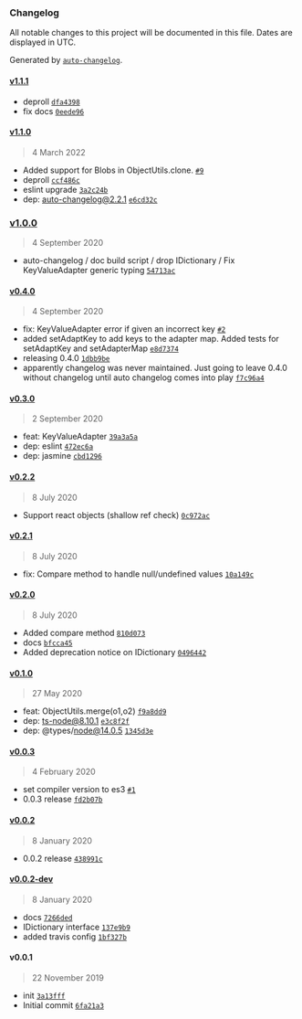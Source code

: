 ### Changelog

All notable changes to this project will be documented in this file. Dates are displayed in UTC.

Generated by [`auto-changelog`](https://github.com/CookPete/auto-changelog).

#### [v1.1.1](https://github.com/totalpave/object/compare/v1.1.0...v1.1.1)

- deproll [`dfa4398`](https://github.com/totalpave/object/commit/dfa4398db5c73ff843a0ffd5fb0e18413ff3a006)
- fix docs [`0eede96`](https://github.com/totalpave/object/commit/0eede96cc9329da6ed4b19e312f61fbb8c26e0cb)

#### [v1.1.0](https://github.com/totalpave/object/compare/v1.0.0...v1.1.0)

> 4 March 2022

- Added support for Blobs in ObjectUtils.clone. [`#9`](https://github.com/totalpave/object/pull/9)
- deproll [`ccf486c`](https://github.com/totalpave/object/commit/ccf486c8e2fe94d7d8a80a0e2475e9723706efd4)
- eslint upgrade [`3a2c24b`](https://github.com/totalpave/object/commit/3a2c24b03d79c720a117f65df9d8152bc5c6f86a)
- dep: auto-changelog@2.2.1 [`e6cd32c`](https://github.com/totalpave/object/commit/e6cd32c9993fcb5da2a9eafdd613639a0f2fd60f)

### [v1.0.0](https://github.com/totalpave/object/compare/v0.4.0...v1.0.0)

> 4 September 2020

- auto-changelog / doc build script / drop IDictionary / Fix KeyValueAdapter generic typing [`54713ac`](https://github.com/totalpave/object/commit/54713ac0aa8497ba289322b099141aa38f030c70)

#### [v0.4.0](https://github.com/totalpave/object/compare/v0.3.0...v0.4.0)

> 4 September 2020

- fix: KeyValueAdapter error if given an incorrect key [`#2`](https://github.com/totalpave/object/pull/2)
- added setAdaptKey to add keys to the adapter map. Added tests for setAdaptKey and setAdapterMap [`e8d7374`](https://github.com/totalpave/object/commit/e8d7374ce8de8f665f07d5e199627c69fed475b3)
- releasing 0.4.0 [`1dbb9be`](https://github.com/totalpave/object/commit/1dbb9be04b26454c8c101f3490f3c36a0f8ddb93)
- apparently changelog was never maintained. Just going to leave 0.4.0 without changelog until auto changelog comes into play [`f7c96a4`](https://github.com/totalpave/object/commit/f7c96a473a04776c8b60eb26ebed3afdc284245c)

#### [v0.3.0](https://github.com/totalpave/object/compare/v0.2.2...v0.3.0)

> 2 September 2020

- feat: KeyValueAdapter [`39a3a5a`](https://github.com/totalpave/object/commit/39a3a5a47dd46371a1937ac082d19aa3b45c10c8)
- dep: eslint [`472ec6a`](https://github.com/totalpave/object/commit/472ec6a544ac4aa56c15ae34a0087eb3ca4be276)
- dep: jasmine [`cbd1296`](https://github.com/totalpave/object/commit/cbd129635e833881fa891e26277bdc641a6011ff)

#### [v0.2.2](https://github.com/totalpave/object/compare/v0.2.1...v0.2.2)

> 8 July 2020

- Support react objects (shallow ref check) [`0c972ac`](https://github.com/totalpave/object/commit/0c972ac81f980281acd34b427c13192923284c19)

#### [v0.2.1](https://github.com/totalpave/object/compare/v0.2.0...v0.2.1)

> 8 July 2020

- fix: Compare method to handle null/undefined values [`10a149c`](https://github.com/totalpave/object/commit/10a149c5cb7f9e9b7eeebab7f8a5e200d8b6c5d0)

#### [v0.2.0](https://github.com/totalpave/object/compare/v0.1.0...v0.2.0)

> 8 July 2020

- Added compare method [`810d073`](https://github.com/totalpave/object/commit/810d073a1e6ef68784007eb728e4d8cce521abc6)
- docs [`bfcca45`](https://github.com/totalpave/object/commit/bfcca45ed4f970015079d8bfb8b71a64ec5fade0)
- Added deprecation notice on IDictionary [`0496442`](https://github.com/totalpave/object/commit/0496442d05a8b0fe5865b8b3353007efc9fe2f75)

#### [v0.1.0](https://github.com/totalpave/object/compare/v0.0.3...v0.1.0)

> 27 May 2020

- feat: ObjectUtils.merge(o1,o2) [`f9a8dd9`](https://github.com/totalpave/object/commit/f9a8dd9a36a1e27a3f779014dc4f486a48d68034)
- dep: ts-node@8.10.1 [`e3c8f2f`](https://github.com/totalpave/object/commit/e3c8f2f9d12476f505bbc7156d2d82fb98c1f926)
- dep: @types/node@14.0.5 [`1345d3e`](https://github.com/totalpave/object/commit/1345d3e39fdcf8253b76c156bcabe45ac21a5592)

#### [v0.0.3](https://github.com/totalpave/object/compare/v0.0.2...v0.0.3)

> 4 February 2020

- set compiler version to es3 [`#1`](https://github.com/totalpave/object/pull/1)
- 0.0.3 release [`fd2b07b`](https://github.com/totalpave/object/commit/fd2b07bf96b792ad726ca7adc8b6388605eea364)

#### [v0.0.2](https://github.com/totalpave/object/compare/v0.0.2-dev...v0.0.2)

> 8 January 2020

- 0.0.2 release [`438991c`](https://github.com/totalpave/object/commit/438991c2fbb89f4fba66e5b46d34fc809ccf0d63)

#### [v0.0.2-dev](https://github.com/totalpave/object/compare/v0.0.1...v0.0.2-dev)

> 8 January 2020

- docs [`7266ded`](https://github.com/totalpave/object/commit/7266ded322b5aed42d90855ce370e1b3858a20e2)
- IDictionary interface [`137e9b9`](https://github.com/totalpave/object/commit/137e9b9116ae26966d7445bce6079abc5507e1dc)
- added travis config [`1bf327b`](https://github.com/totalpave/object/commit/1bf327b4546c0a4fc33d05f01c83b3fad24bfc9d)

#### v0.0.1

> 22 November 2019

- init [`3a13fff`](https://github.com/totalpave/object/commit/3a13fff9fc84cd8eb113c333929eba3c4e05d7ec)
- Initial commit [`6fa21a3`](https://github.com/totalpave/object/commit/6fa21a356b945b754ca52bfb3a4b53b307589354)
